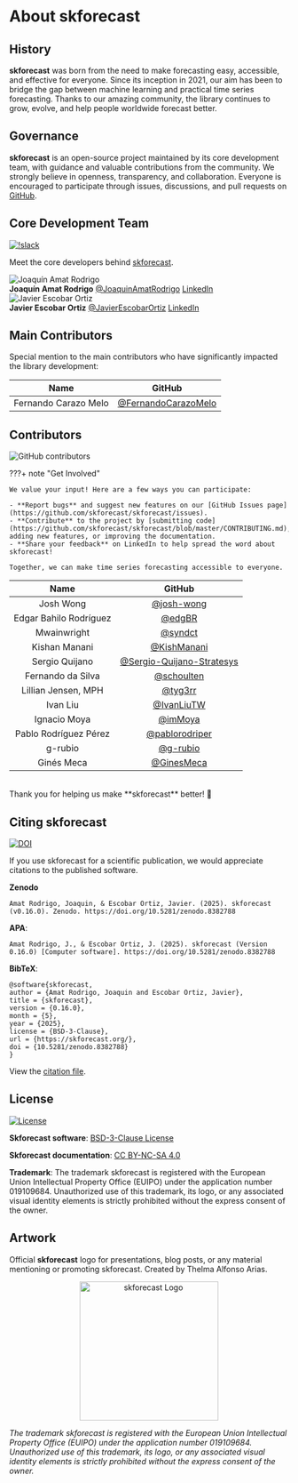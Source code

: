 # About skforecast

## History

**skforecast** was born from the need to make forecasting easy, accessible, and effective for everyone. Since its inception in 2021, our aim has been to bridge the gap between machine learning and practical time series forecasting. Thanks to our amazing community, the library continues to grow, evolve, and help people worldwide forecast better.


## Governance

**skforecast** is an open-source project maintained by its core development team, with guidance and valuable contributions from the community. We strongly believe in openness, transparency, and collaboration. Everyone is encouraged to participate through issues, discussions, and pull requests on [GitHub](https://github.com/skforecast/skforecast).


## Core Development Team

[![!slack](https://img.shields.io/static/v1?logo=linkedin&label=LinkedIn&message=news&color=lightblue)](https://www.linkedin.com/company/skforecast/)

Meet the core developers behind [skforecast](https://github.com/skforecast/skforecast).


<div class="profile-container">

  <div class="profile-card">
    <div class="profile-avatar">
      <img src="https://github.com/JoaquinAmatRodrigo.png" alt="Joaquín Amat Rodrigo">
    </div>
    <div class="profile-info">
      <strong>Joaquín Amat Rodrigo</strong>
      <a href="https://github.com/JoaquinAmatRodrigo" class="github-link" target="_blank" rel="noopener noreferrer">@JoaquinAmatRodrigo</a>
      <a href="https://www.linkedin.com/in/joaquin-amat-rodrigo" class="linkedin-link" target="_blank" rel="noopener noreferrer">LinkedIn</a>
    </div>
  </div>

  <div class="profile-card">
    <div class="profile-avatar">
      <img src="https://github.com/JavierEscobarOrtiz.png" alt="Javier Escobar Ortiz">
    </div>
    <div class="profile-info">
      <strong>Javier Escobar Ortiz</strong>
      <a href="https://github.com/JavierEscobarOrtiz" class="github-link" target="_blank" rel="noopener noreferrer">@JavierEscobarOrtiz</a>
      <a href="https://www.linkedin.com/in/javier-escobar-ortiz" class="linkedin-link" target="_blank" rel="noopener noreferrer">LinkedIn</a>
    </div>
  </div>
</div>


## Main Contributors

Special mention to the main contributors who have significantly impacted the library development:

| Name                 | GitHub                                                       |
|:--------------------:|:------------------------------------------------------------:|
| Fernando Carazo Melo | [@FernandoCarazoMelo](https://github.com/FernandoCarazoMelo) |


## Contributors

![GitHub contributors](https://img.shields.io/github/contributors-anon/skforecast/skforecast)

???+ note "Get Involved"

    We value your input! Here are a few ways you can participate:

    - **Report bugs** and suggest new features on our [GitHub Issues page](https://github.com/skforecast/skforecast/issues).
    - **Contribute** to the project by [submitting code](https://github.com/skforecast/skforecast/blob/master/CONTRIBUTING.md), adding new features, or improving the documentation.
    - **Share your feedback** on LinkedIn to help spread the word about skforecast!

    Together, we can make time series forecasting accessible to everyone.

| Name                        | GitHub                                     |
|:---------------------------:|:------------------------------------------:|
| Josh Wong                   | [@josh-wong](https://github.com/josh-wong) |
| Edgar Bahilo Rodríguez      | [@edgBR](https://github.com/edgBR)         |
| Mwainwright                 | [@syndct](https://github.com/syndct)       |
| Kishan Manani               | [@KishManani](https://github.com/KishManani) |
| Sergio Quijano              | [@Sergio-Quijano-Stratesys](https://github.com/Sergio-Quijano-Stratesys) |
| Fernando da Silva           | [@schoulten](https://github.com/schoulten) |
| Lillian Jensen, MPH         | [@tyg3rr](https://github.com/tyg3rr)       |
| Ivan Liu                    | [@IvanLiuTW](https://github.com/IvanLiuTW) |
| Ignacio Moya                | [@imMoya](https://github.com/imMoya)       |
| Pablo Rodríguez Pérez       | [@pablorodriper](https://github.com/pablorodriper) |
| g-rubio                     | [@g-rubio](https://github.com/g-rubio)     |
| Ginés Meca                  | [@GinesMeca](https://github.com/GinesMeca) |

<br>
Thank you for helping us make **skforecast** better! 🎉


## Citing skforecast

[![DOI](https://zenodo.org/badge/337705968.svg)](https://zenodo.org/doi/10.5281/zenodo.8382787)

If you use skforecast for a scientific publication, we would appreciate citations to the published software.

**Zenodo**

```
Amat Rodrigo, Joaquin, & Escobar Ortiz, Javier. (2025). skforecast (v0.16.0). Zenodo. https://doi.org/10.5281/zenodo.8382788
```

**APA**:
```
Amat Rodrigo, J., & Escobar Ortiz, J. (2025). skforecast (Version 0.16.0) [Computer software]. https://doi.org/10.5281/zenodo.8382788
```

**BibTeX**:
```
@software{skforecast,
author = {Amat Rodrigo, Joaquin and Escobar Ortiz, Javier},
title = {skforecast},
version = {0.16.0},
month = {5},
year = {2025},
license = {BSD-3-Clause},
url = {https://skforecast.org/},
doi = {10.5281/zenodo.8382788}
}
```

View the [citation file](https://github.com/skforecast/skforecast/blob/master/CITATION.cff).


## License

[![License](https://img.shields.io/github/license/skforecast/skforecast)](https://github.com/skforecast/skforecast/blob/master/LICENSE)

**Skforecast software**: [BSD-3-Clause License](https://github.com/skforecast/skforecast/blob/master/LICENSE)

**Skforecast documentation**: [CC BY-NC-SA 4.0](https://creativecommons.org/licenses/by-nc-sa/4.0/)

**Trademark**: The trademark skforecast is registered with the European Union Intellectual Property Office (EUIPO) under the application number 019109684. Unauthorized use of this trademark, its logo, or any associated visual identity elements is strictly prohibited without the express consent of the owner.


## Artwork 

Official **skforecast** logo for presentations, blog posts, or any material mentioning or promoting skforecast. Created by Thelma Alfonso Arias.

<p style="text-align: center">
  <img src="https://raw.githubusercontent.com/skforecast/skforecast/refs/heads/master/images/logo-skforecast.png" alt="skforecast Logo" width="250"/>
</p>

*The trademark skforecast is registered with the European Union Intellectual Property Office (EUIPO) under the application number 019109684. Unauthorized use of this trademark, its logo, or any associated visual identity elements is strictly prohibited without the express consent of the owner.*
